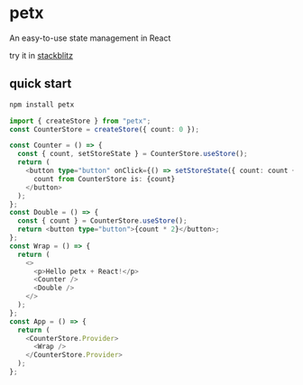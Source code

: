 # petx

An easy-to-use state management in React

try it in [stackblitz](https://stackblitz.com/edit/vitejs-vite-og47k3?file=src%2FApp.tsx)

## quick start

```bash
npm install petx
```

```ts
import { createStore } from "petx";
const CounterStore = createStore({ count: 0 });

const Counter = () => {
  const { count, setStoreState } = CounterStore.useStore();
  return (
    <button type="button" onClick={() => setStoreState({ count: count + 1 })}>
      count from CounterStore is: {count}
    </button>
  );
};
const Double = () => {
  const { count } = CounterStore.useStore();
  return <button type="button">{count * 2}</button>;
};
const Wrap = () => {
  return (
    <>
      <p>Hello petx + React!</p>
      <Counter />
      <Double />
    </>
  );
};
const App = () => {
  return (
    <CounterStore.Provider>
      <Wrap />
    </CounterStore.Provider>
  );
};
```
